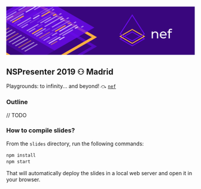![](slides/assets/header-nef.png)

## NSPresenter 2019 ⚇ Madrid
Playgrounds: to infinity... and beyond! ⤼ [`nef`](https://nscoder.miguelangel.me)

### Outline
// TODO

### How to compile slides?

From the `slides` directory, run the following commands:

```bash
npm install
npm start
```

That will automatically deploy the slides in a local web server and open it in your browser.
